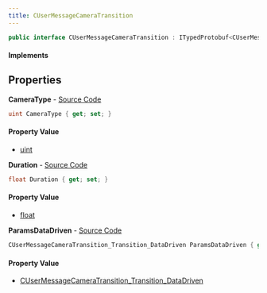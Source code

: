 ```yaml
---
title: CUserMessageCameraTransition
---
```


```csharp
public interface CUserMessageCameraTransition : ITypedProtobuf<CUserMessageCameraTransition>, INativeHandle, INetMessage<CUserMessageCameraTransition>, IDisposable
```

#### Implements

## Properties

**CameraType** - [Source Code](https://github.com/swiftly-solution/swiftlys2/blob/main/managed/src/SwiftlyS2.Generated/Protobufs/Interfaces/CUserMessageCameraTransition.cs#L18)

```csharp
uint CameraType { get; set; }
```

#### Property Value

- [uint](https://learn.microsoft.com/dotnet/api/system.uint32)

**Duration** - [Source Code](https://github.com/swiftly-solution/swiftlys2/blob/main/managed/src/SwiftlyS2.Generated/Protobufs/Interfaces/CUserMessageCameraTransition.cs#L21)

```csharp
float Duration { get; set; }
```

#### Property Value

- [float](https://learn.microsoft.com/dotnet/api/system.single)

**ParamsDataDriven** - [Source Code](https://github.com/swiftly-solution/swiftlys2/blob/main/managed/src/SwiftlyS2.Generated/Protobufs/Interfaces/CUserMessageCameraTransition.cs#L24)

```csharp
CUserMessageCameraTransition_Transition_DataDriven ParamsDataDriven { get; }
```

#### Property Value

- [CUserMessageCameraTransition_Transition_DataDriven](/docs/api/shared/protobufdefinitions/cusermessagecameratransition_transition_datadriven)

